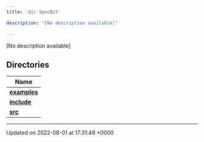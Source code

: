 ```yaml
---
title: 'dir SpecBit'

description: "[No description available]"

---
```







[No description available]

## Directories

| Name           |
| -------------- |
| **[examples](/documentation/code/gambit_sphinxfiles/dir_cc061c10d97e137342b37156734d49fa/#dir-examples)**  |
| **[include](/documentation/code/gambit_sphinxfiles/dir_3e780b8b8b0b785a128ffd7efbd03579/#dir-include)**  |
| **[src](/documentation/code/gambit_sphinxfiles/dir_5a8186266a909d0ed6ad73c54fa9897d/#dir-src)**  |






-------------------------------

Updated on 2022-08-01 at 17:31:48 +0000
